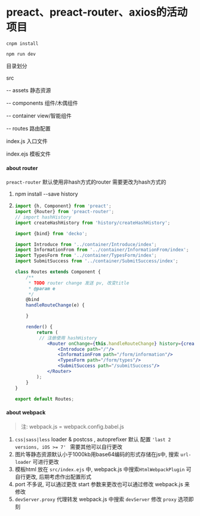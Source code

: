 # preact、preact-router、axios的活动项目

```
cnpm install
```

```
npm run dev
```

目录划分

src

  -- assets    静态资源

  -- components  组件/木偶组件

  -- container      view/智能组件

  -- routes            路由配置

  index.js             入口文件

  index.ejs           模板文件

#### about router

`preact-router` 默认使用非hash方式的router   需要更改为hash方式的

1. npm install --save history

2. ```jsx
   import {h, Component} from 'preact';
   import {Router} from 'preact-router';
   // import hashHistory
   import createHashHistory from 'history/createHashHistory';

   import {bind} from 'decko';

   import Introduce from '../container/Introduce/index';
   import InformationFrom from '../container/InformationFrom/index';
   import TypesForm from '../container/TypesForm/index';
   import SubmitSuccess from '../container/SubmitSuccess/index';

   class Routes extends Component {
       /**
        * TODO router change 发送 pv, 改变title
        * @param e
        */
       @bind
       handleRouteChange(e) {

       }

       render() {
           return (
           	// 注册使用 hashHistory
               <Router onChange={this.handleRouteChange} history={createHashHistory()}>
                   <Introduce path="/"/>
                   <InformationFrom path="/form/information"/>
                   <TypesForm path="/form/types"/>
                   <SubmitSuccess path="/submitSuccess"/>
               </Router>
           );
       }
   }

   export default Routes;

   ```

#### about webpack

> 注: webpack.js = webpack.config.babel.js

1. `css|sass|less` loader & postcss , autoprefixer 默认 配置 `'last 2 versions, iOS >= 7' `  需要其他可以自行更改
2. 图片等静态资源默认小于1000kb用base64编码的形式存储在js中, 搜索 `url-loader` 可进行更改
3. 模板html 放在 `src/index.ejs` 中, webpack.js 中搜索`HtmlWebpackPlugin` 可自行更改, 后期考虑作出配置形式
4. port 不多说, 可以通过更改 start 参数来更改也可以通过修改 webpack.js 来修改
5.  `devServer.proxy` 代理转发  webpack.js 中搜索 `devServer` 修改 `proxy` 选项即刻





